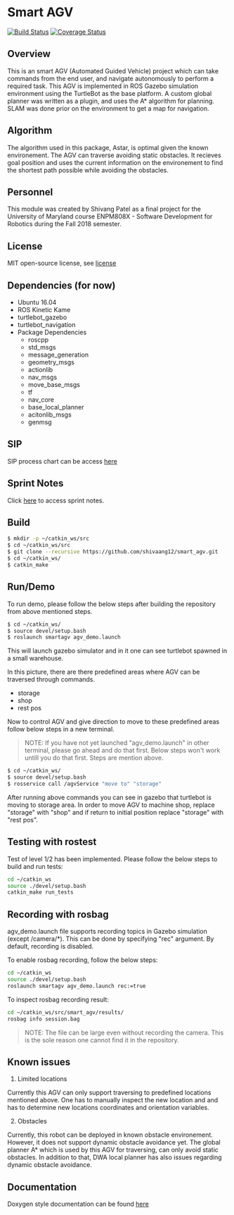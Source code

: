 # Smart AGV
[![Build Status](https://travis-ci.org/shivaang12/smart_agv.svg?branch=master)](https://travis-ci.org/shivaang12/smart_agv)
[![Coverage Status](https://coveralls.io/repos/github/shivaang12/smart_agv/badge.svg?branch=master)](https://coveralls.io/github/shivaang12/smart_agv?branch=master)

## Overview
This is an smart AGV (Automated Guided Vehicle) project which can take commands from the end user, and navigate autonomously to perform a required task. This AGV is implemented in ROS Gazebo simulation environment using the TurtleBot as the base platform. A custom global planner was written as a plugin, and uses the A* algorithm for planning. SLAM was done prior on the environment to get a map for navigation.

## Algorithm
The algorithm used in this package, Astar,  is optimal given the known environement. The AGV can traverse avoiding static obstacles. It recieves goal position and uses the current information on the environement to find the shortest path possible while avoiding the obstacles.

## Personnel
This module was created by Shivang Patel as a final project for the University of Maryland course ENPM808X - Software Development for Robotics during the Fall 2018 semester.

## License
MIT open-source license, see [license](https://opensource.org/licenses/MIT)

## Dependencies (for now)
- Ubuntu 16.04
- ROS Kinetic Kame
- turtlebot_gazebo
- turtlebot_navigation
- Package Dependencies
    - roscpp
    - std_msgs
    - message_generation
    - geometry_msgs
    - actionlib
    - nav_msgs
    - move_base_msgs
    - tf
    - nav_core
    - base_local_planner
    - acitonlib_msgs
    - genmsg

## SIP
SIP process chart can be access [here](https://docs.google.com/spreadsheets/d/15FUiV2CVoGEMxKz0mKP8EMVmY0W706Poa8y_qtE8bmY/edit?usp=sharing)

## Sprint Notes

Click [here](https://docs.google.com/document/d/1l9LacTmeBo5nzlTT7CSJo50k2eist533l3HIxqJ_3jI/edit?usp=sharing) to access sprint notes.

## Build

```bash
$ mkdir -p ~/catkin_ws/src
$ cd ~/catkin_ws/src
$ git clone --recursive https://github.com/shivaang12/smart_agv.git
$ cd ~/catkin_ws/
$ catkin_make
```

## Run/Demo
To run demo, please follow the below steps after building the repository from above mentioned steps.
```bash
$ cd ~/catkin_ws/
$ source devel/setup.bash
$ roslaunch smartagv agv_demo.launch
```
This will launch gazebo simulator and in it one can see turtlebot spawned in a small warehouse.

In this picture, there are there predefined areas where AGV can be traversed through commands.
- storage
- shop
- rest pos

Now to control AGV and give direction to move to these predefined areas follow below steps in a new terminal.

> NOTE: If you have not yet launched "agv_demo.launch" in other terminal, please go ahead and do that first. Below steps won't work untill you do that first. Steps are mention above.

```bash
$ cd ~/catkin_ws/
$ source devel/setup.bash
$ rosservice call /agvService "move to" "storage"
```
After running above commands you can see in gazebo that turtlebot is moving to storage area. In order to move AGV to machine shop, replace "storage" with "shop" and if return to initial position replace "storage" with "rest pos". 

## Testing with rostest
Test of level 1/2 has been implemented. Please follow the below steps to build and run tests:

```bash
cd ~/catkin_ws
source ./devel/setup.bash
catkin_make run_tests
```


## Recording with rosbag
agv_demo.launch file supports recording topics in Gazebo simulation (except /camera/*).  This can be
done by specifying "rec" argument. By default, recording is disabled.

To enable rosbag recording, follow the below steps:

```bash
cd ~/catkin_ws
source ./devel/setup.bash
roslaunch smartagv agv_demo.launch rec:=true
```

To inspect rosbag recording result:

```bash
cd ~/catkin_ws/src/smart_agv/results/
rosbag info session.bag
```

> NOTE: The file can be large even without recording the camera. This is the sole reason one cannot find it in the repository.

## Known issues
1. Limited locations

Currently this AGV can only support traversing to predefined locations mentioned above. One has to manually inspect the new location and and has to determine new locations coordinates and orientation variables.

2. Obstacles

Currently, this robot can be deployed in known obstacle environement. However, it does not support dynamic obstacle avoidance yet. The global planner A* which is used by this AGV for traversing, can only avoid static obstacles. In addition to that, DWA local planner has also issues regarding dynamic obstacle avoidance.

## Documentation

Doxygen style documentation can be found [here](https://github.com/shivaang12/smart_agv/blob/master/documentation/html/index.html)
